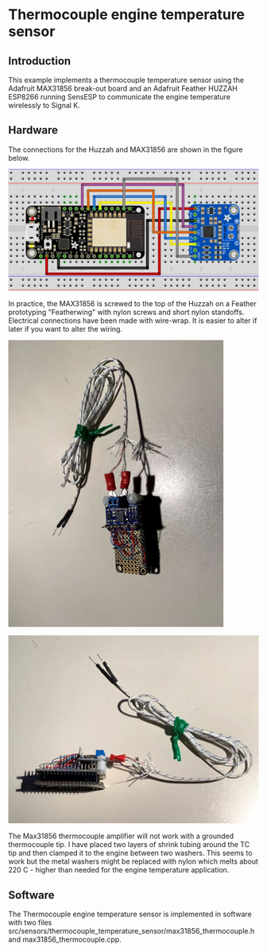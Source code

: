 # Thermocouple engine temperature sensor

 ## Introduction

This example implements a thermocouple temperature sensor using the Adafruit MAX31856 break-out board and an Adafruit Feather HUZZAH ESP8266 running SensESP to communicate the engine temperature wirelessly to Signal K.

## Hardware

The connections for the Huzzah and MAX31856 are shown in the figure below.

![picture 1](images/Huzzah-Max31856_bb.png) 

In practice, the MAX31856 is screwed to the top of the Huzzah on a Feather prototyping "Featherwing" with nylon screws and short nylon standoffs. Electrical connections have been made with wire-wrap. It is easier to alter if later if you want to alter the wiring.

![picture 5](images/a773526aa785ac92d575d192a85b010faae1391ef46b2f8bae0288978744f173.png)  

![picture 1](images/b0c2954b815f65e47b3dd5c575bed96e8eb4311e7067c1b201d160dbcff6e1c6.png)  

The Max31856 thermocouple amplifier will not work with a grounded thermocouple tip. I have placed two layers of shrink tubing around the TC tip and then clamped it to the engine between two washers. This seems to work but the metal washers might be replaced with nylon which melts about 220 C - higher than needed for the engine temperature application.

## Software

The Thermocouple engine temperature sensor is implemented in software with two files src/sensors/thermocouple_temperature_sensor/max31856_thermocouple.h and max31856_thermocouple.cpp.